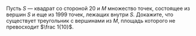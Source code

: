 Пусть $S$ — квадрат со стороной 20 и $M$ множество точек, состоящее из вершин $S$ и еще из 1999 точек, лежащих внутри $S$. Докажите, что существует треугольник с вершинами из $M$, площадь которого не превосходит $\frac 1{10}$.